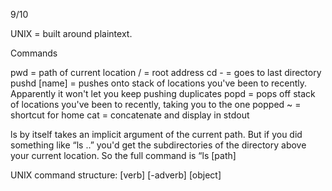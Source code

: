 9/10

UNIX = built around plaintext.

Commands

pwd = path of current location
/ = root address
cd - = goes to last directory
pushd [name] = pushes onto stack of locations you've been to recently. Apparently it won't let you keep
	pushing duplicates
popd = pops off stack of locations you've been to recently, taking you to the one popped
~ = shortcut for home
cat = concatenate and display in stdout

ls by itself takes an implicit argument of the current path. But if you did something like
“ls ..” you'd get the subdirectories of the directory above your current location. So the full command is
“ls [path]

UNIX command structure: [verb] [-adverb] [object]